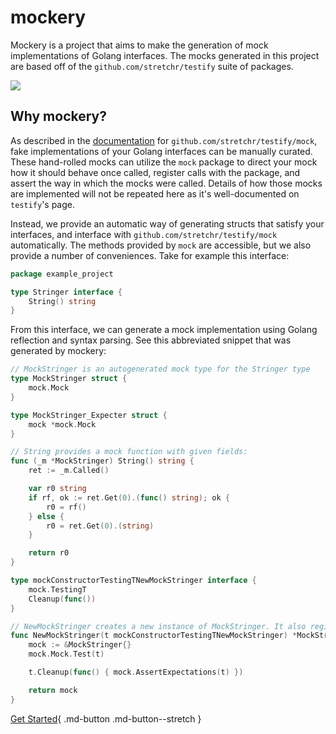 mockery
========

Mockery is a project that aims to make the generation of mock implementations of Golang interfaces. The mocks generated in this project are based off of the `github.com/stretchr/testify` suite of packages.

![](https://raw.githubusercontent.com/vektra/mockery/master/docs/Peek%202020-06-28%2000-08.gif)

Why mockery?
-------------

As described in the [documentation](https://pkg.go.dev/github.com/stretchr/testify/mock) for `github.com/stretchr/testify/mock`, fake implementations of your Golang interfaces can be manually curated. These hand-rolled mocks can utilize the `mock` package to direct your mock how it should behave once called, register calls with the package, and assert the way in which the mocks were called. Details of how those mocks are implemented will not be repeated here as it's well-documented on `testify`'s page.

Instead, we provide an automatic way of generating structs that satisfy your interfaces, and interface with `github.com/stretchr/testify/mock` automatically. The methods provided by `mock` are accessible, but we also provide a number of conveniences. Take for example this interface:

```go title="string.go"
package example_project

type Stringer interface {
	String() string
}
```

From this interface, we can generate a mock implementation using Golang reflection and syntax parsing. See this abbreviated snippet that was generated by mockery:

```go title="mock_string.go"
// MockStringer is an autogenerated mock type for the Stringer type
type MockStringer struct {
	mock.Mock
}

type MockStringer_Expecter struct {
	mock *mock.Mock
}

// String provides a mock function with given fields:
func (_m *MockStringer) String() string {
	ret := _m.Called()

	var r0 string
	if rf, ok := ret.Get(0).(func() string); ok {
		r0 = rf()
	} else {
		r0 = ret.Get(0).(string)
	}

	return r0
}

type mockConstructorTestingTNewMockStringer interface {
	mock.TestingT
	Cleanup(func())
}

// NewMockStringer creates a new instance of MockStringer. It also registers a testing interface on the mock and a cleanup function to assert the mocks expectations.
func NewMockStringer(t mockConstructorTestingTNewMockStringer) *MockStringer {
	mock := &MockStringer{}
	mock.Mock.Test(t)

	t.Cleanup(func() { mock.AssertExpectations(t) })

	return mock
}
```

[Get Started](/mockery/installation/){ .md-button .md-button--stretch }